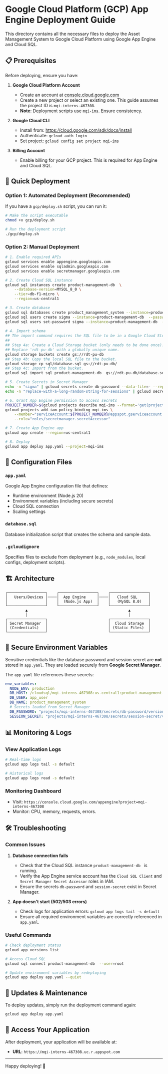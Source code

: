 # Google Cloud Platform (GCP) App Engine Deployment Guide

This directory contains all the necessary files to deploy the Asset Management System to Google Cloud Platform using Google App Engine and Cloud SQL.

## 📋 Prerequisites

Before deploying, ensure you have:

1.  **Google Cloud Platform Account**
    *   Create an account at [console.cloud.google.com](https://console.cloud.google.com)
    *   Create a new project or select an existing one. This guide assumes the project ID is `mqi-interns-467308`.
    *   **Note**: Deployment scripts use `mqi-ims`. Ensure consistency.

2.  **Google Cloud CLI**
    *   Install from: https://cloud.google.com/sdk/docs/install
    *   Authenticate: `gcloud auth login`
    *   Set project: `gcloud config set project mqi-ims`

3.  **Billing Account**
    *   Enable billing for your GCP project. This is required for App Engine and Cloud SQL.

## 🚀 Quick Deployment

### Option 1: Automated Deployment (Recommended)

If you have a `gcp/deploy.sh` script, you can run it:
```bash
# Make the script executable
chmod +x gcp/deploy.sh

# Run the deployment script
./gcp/deploy.sh
```

### Option 2: Manual Deployment

```bash
# 1. Enable required APIs
gcloud services enable appengine.googleapis.com
gcloud services enable sqladmin.googleapis.com
gcloud services enable secretmanager.googleapis.com

# 2. Create Cloud SQL instance
gcloud sql instances create product-management-db  \
    --database-version=MYSQL_8_0 \
    --tier=db-f1-micro \
    --region=us-central1

# 3. Create database
gcloud sql databases create product_management_system --instance=product-management-db 
gcloud sql users create sigma --instance=product-management-db  --password=sigma
gcloud sql users set-password sigma --instance=product-management-db  --password=sigma
 
# 4. Import schema
## The import command requires the SQL file to be in a Google Cloud Storage bucket.
##
## Step 4a: Create a Cloud Storage bucket (only needs to be done once).
## Replace 'rdt-pu-db' with a globally unique name.
gcloud storage buckets create gs://rdt-pu-db
## Step 4b: Copy the local SQL file to the bucket.
gcloud storage cp sql/database.sql gs://rdt-pu-db/
## Step 4c: Import from the bucket.
gcloud sql import sql product-management-db  gs://rdt-pu-db/database.sql --database=product_management_system

# 5. Create Secrets in Secret Manager
echo -n "sigma" | gcloud secrets create db-password --data-file=- --replication-policy="automatic"
echo -n "replace-with-a-long-random-string-for-sessions" | gcloud secrets create session-secret --data-file=- --replication-policy="automatic"

# 6. Grant App Engine permission to access secrets
PROJECT_NUMBER=$(gcloud projects describe mqi-ims --format='get(projectNumber)')
gcloud projects add-iam-policy-binding mqi-ims \
    --member="serviceAccount:${PROJECT_NUMBER}@appspot.gserviceaccount.com" \
    --role="roles/secretmanager.secretAccessor"

# 7. Create App Engine app
gcloud app create --region=us-central1

# 8. Deploy
gcloud app deploy app.yaml --project=mqi-ims
```

## 🔧 Configuration Files

### `app.yaml`
Google App Engine configuration file that defines:
- Runtime environment (Node.js 20)
- Environment variables (including secure secrets)
- Cloud SQL connection
- Scaling settings

### `database.sql`
Database initialization script that creates the schema and sample data.

### `.gcloudignore`
Specifies files to exclude from deployment (e.g., `node_modules`, local configs, deployment scripts).

## 🏗️ Architecture

```
┌─────────────────┐    ┌─────────────────┐    ┌─────────────────┐
│   Users/Devices │────│  App Engine     │────│   Cloud SQL     │
│                 │    │  (Node.js App)  │    │   (MySQL 8.0)   │
└─────────────────┘    └─────────────────┘    └─────────────────┘
         ▲                                             ▲
         │                                             │
┌─────────────────┐                           ┌─────────────────┐
│ Secret Manager  │                           │  Cloud Storage  │
│ (Credentials)   │                           │ (Static Files)  │
└─────────────────┘                           └─────────────────┘
```

## 🔐 Secure Environment Variables

Sensitive credentials like the database password and session secret are **not** stored in `app.yaml`. They are loaded securely from **Google Secret Manager**.

The `app.yaml` file references these secrets:
```yaml
env_variables:
  NODE_ENV: production
  DB_HOST: /cloudsql/mqi-interns-467308:us-central1:product-management-db 
  DB_USER: app_user
  DB_NAME: product_management_system
  # Secrets loaded from Secret Manager
  DB_PASSWORD: "projects/mqi-interns-467308/secrets/db-password/versions/latest"
  SESSION_SECRET: "projects/mqi-interns-467308/secrets/session-secret/versions/latest"
```

## 📊 Monitoring & Logs

### View Application Logs
```bash
# Real-time logs
gcloud app logs tail -s default

# Historical logs
gcloud app logs read -s default
```

### Monitoring Dashboard
- Visit: `https://console.cloud.google.com/appengine?project=mqi-interns-467308`
- Monitor: CPU, memory, requests, errors.

## 🛠️ Troubleshooting

### Common Issues

1.  **Database connection fails**
    - Check that the Cloud SQL instance `product-management-db ` is running.
    - Verify the App Engine service account has the `Cloud SQL Client` and `Secret Manager Secret Accessor` roles in IAM.
    - Ensure the secrets `db-password` and `session-secret` exist in Secret Manager.

2.  **App doesn't start (502/503 errors)**
    - Check logs for application errors: `gcloud app logs tail -s default`
    - Ensure all required environment variables are correctly referenced in `app.yaml`.

### Useful Commands
```bash
# Check deployment status
gcloud app versions list

# Access Cloud SQL
gcloud sql connect product-management-db  --user=root

# Update environment variables by redeploying
gcloud app deploy app.yaml --quiet
```

## 🔄 Updates & Maintenance

To deploy updates, simply run the deployment command again:
```bash
gcloud app deploy app.yaml
```

## 📱 Access Your Application

After deployment, your application will be available at:
- **URL**: `https://mqi-interns-467308.uc.r.appspot.com`

---

Happy deploying! 🚀